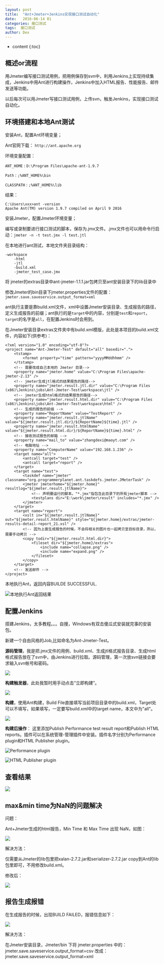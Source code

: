 ```yaml
---
layout: post
title:  "Ant+Jmeter+Jenkins实现接口测试自动化"
date:   2016-06-14 01
categories: 接口测试
tags:  接口测试
author: Dex
---
```


* content
{:toc}



## 概述or流程 ##

用Jmeter编写接口测试用例，把用例保存到svn中，利用Jenkins上实现持续集成，Jenkins中用Ant进行构建操作，Jenkins中加入HTML报告、性能报告、邮件发送等功能。

以后每次可以用Jmeter写接口测试用例，上传svn，触发Jenkins，实现接口测试自动化。

## 环境搭建和本地Ant测试 ##

安装Ant，配置Ant环境变量；

Ant官网下载： `http://ant.apache.org`

环境变量配置：

`ANT_HOME` : `D:\Program Files\apache-ant-1.9.7`

`Path` : `;%ANT_HOME%\bin`

`CLASSPATH` : `;%ANT_HOME%\lib`

结果：

	C:\Users\xxx>ant -version
	Apache Ant(TM) version 1.9.7 compiled on April 9 2016

安装Jmeter，配置Jmeter环境变量；

编写或录制要进行接口测试的脚本，保存为.jmx文件。.jmx文件也可以用命令行启动：`jmeter -n -t test.jmx -l test.jtl`

在本地进行ant测试，本地文件夹目录结构：

	-workspace
		-html
		-jtl
		-build.xml
		-jmeter_test_case.jmx

将 jmeter的extras目录中ant-jmeter-1.1.1.jar包拷贝至ant安装目录下的lib目录中

修改Jmeter的bin目录下jmeter.properties文件的配置：`jmeter.save.saveservice.output_format=xml`  

ant执行主要是靠build.xml文件，xml中设置Jmeter安装目录、生成报告的路径，定义生成报告的前缀；ant执行的是`target`中的内容，分别是`test`和`report`，`target`的名字是`all`，在配置Jenkins时会用到。

在Jmeter安装目录extras文件夹中有build.xml模版，此处是本项目的build.xml文件，内容如下(供参考)：

	<?xml version="1.0" encoding="utf-8"?>
	<project name="Ant-Jmeter-Test" default="all" basedir=".">
	    <tstamp>
	        <format property="time" pattern="yyyyMMddhhmm" />
	    </tstamp>
	    <!-- 需要改成自己本地的 Jmeter 目录-->
	    <property name="jmeter.home" value="C:\Program Files\apache-jmeter-2.13" />
	    <!-- jmeter生成jtl格式的结果报告的路径-->
	    <property name="jmeter.result.jtl.dir" value="C:\Program Files (x86)\Jenkins\jobs\Ant-Jmeter-Test\workspace\jtl" />
	    <!-- jmeter生成html格式的结果报告的路径-->
	    <property name="jmeter.result.html.dir" value="C:\Program Files (x86)\Jenkins\jobs\Ant-Jmeter-Test\workspace\html" />
	    <!-- 生成的报告的前缀 -->
	    <property name="ReportName" value="TestReport" />
	    <property name="jmeter.result.jtlName" value="${jmeter.result.jtl.dir}/${ReportName}${time}.jtl" />
	    <property name="jmeter.result.htmlName" value="${jmeter.result.html.dir}/${ReportName}${time}.html" />
	    <!-- 接收测试报告的邮箱 -->
	    <property name="mail_to" value="zhangdexi@maoyt.com" />
	    <!-- 电脑地址 -->
	    <property name="ComputerName" value="192.168.1.236" />
	    <target name="all">
	        <antcall target="test" />
	        <antcall target="report" />
	    </target>
	    <target name="test">
	        <taskdef name="jmeter" classname="org.programmerplanet.ant.taskdefs.jmeter.JMeterTask" />
	        <jmeter jmeterhome="${jmeter.home}" resultlog="${jmeter.result.jtlName}">
	            <!-- 声明要运行的脚本。"*.jmx"指包含此目录下的所有jmeter脚本 -->
	            <testplans dir="E:\work\jmeter\result" includes="*.jmx" />
	        </jmeter>
	    </target>
	    <target name="report">
	        <xslt in="${jmeter.result.jtlName}" out="${jmeter.result.htmlName}" style="${jmeter.home}/extras/jmeter-results-detail-report_21.xsl" />
	        <!-- 因为上面生成报告的时候，不会将相关的图片也一起拷贝至目标目录，所以，需要手动拷贝 -->
	        <copy todir="${jmeter.result.html.dir}">
	            <fileset dir="${jmeter.home}/extras">
	                <include name="collapse.png" />
	                <include name="expand.png" />
	            </fileset>
	        </copy>
	    </target>
	    <!-- 发送邮件 -->
	</project>

本地执行Ant，返回内容BUILDE SUCCESSFUL.

![本地执行Ant返回结果](http://7fvd6e.com1.z0.glb.clouddn.com/%E6%9C%AC%E5%9C%B0Ant.jpg)

## 配置Jenkins ##

搭建Jenkins，太多教程。。。自搜，Windows有双击傻瓜式安装就完事的安装包。

新建一个自由风格的Job,比如命名为Ant-Jmeter-Test。

**源码管理**，我是把.jmx文件的用例、build.xml、生成jtl格式报告目录、生成html格式报告放在了svn中，由Jenkins进行拉取。源码管理，第一次放svn链接会要求输入svn帐号和密码。

![](http://7fvd6e.com1.z0.glb.clouddn.com/Jenkins%E6%BA%90%E7%A0%81%E7%AE%A1%E7%90%86.jpg)

**构建触发器**，此处我暂时用手动点击“立即构建”。

![](http://7fvd6e.com1.z0.glb.clouddn.com/Jenkins%E6%9E%84%E5%BB%BA%E8%A7%A6%E5%8F%91%E5%99%A8.jpg)

**构建**，使用Ant构建，Build File直接填写当前项目目录中的build.xml，Target处可以不填写，如果填写，一定要写build.xml中的target name，本文中为"all"。

![](http://7fvd6e.com1.z0.glb.clouddn.com/Jenkins%E6%9E%84%E5%BB%BA.jpg)

**构建后操作**：
这里添加Publish Performance test result report和Publish HTML reports。插件可以在系统管理-管理插件中安装。插件名字分别为Performance plugin和HTML Publisher plugin。

![Performance plugin](http://7fvd6e.com1.z0.glb.clouddn.com/Jenkins-Publish-Performance-test-result-report.jpg)

![HTML Publisher plugin](http://7fvd6e.com1.z0.glb.clouddn.com/Jenkins-Publish-HTML-reports.jpg)

## 查看结果 ##

![](http://7fvd6e.com1.z0.glb.clouddn.com/Jenkins-console-output.jpg)



## max&min time为NaN的问题解决 ##

问题：

Ant+Jmeter生成的html报告，Min Time 和 Max Time 出现 NaN，如图：

![](http://7fvd6e.com1.z0.glb.clouddn.com/Min&MaxTime-NaN.jpg)

解决方法：

仅需要从Jmeter的lib包里把xalan-2.7.2.jar和serializer-2.7.2.jar copy到Ant的lib包里即可，不用修改build.xml。

修改后：

![](http://7fvd6e.com1.z0.glb.clouddn.com/Min&MaxTime-NaN.jpg)

## 报告生成报错 ##

在生成报告的时候，出现BUILD FAILED，报错信息如下：

![](http://7fvd6e.com1.z0.glb.clouddn.com/%E6%8A%A5%E5%91%8A%E5%87%BA%E9%94%99xml.jpg)

解决方法：

在Jmeter安装目录，Jmeter/bin 下将 jmeter.properties 中的：
jmeter.save.saveservice.output_format=csv
改成：
jmeter.save.saveservice.output_format=xml


